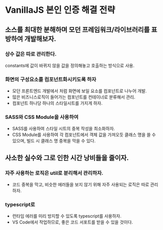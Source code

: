 # VanillaJS 본인 인증 해결 전략

## 소스를 최대한 분해하며 모던 프레임워크/라이브러리를 표방하여 개발해보자.

### 상수 값은 따로 관리한다.

constants에 값이 바뀌지 않을 값을 정의해놓고 호출하는 방식으로 사용.

### 화면의 구성요소를 컴포넌트화시키도록 하자

- 모던 프론트엔드 개발에서 처럼 화면에 보일 요소를 컴포넌트로 나누어 개발.
- 많은 비즈니스로직이 들어가는 컴포넌트를 컨테이너로 분류해서 관리.
- 컴포넌트 하나당 하나의 스타일시트를 가지게 하자.

### SASS와 CSS Module을 사용하여

- SASS를 사용하여 스타일 시트의 중복 작성을 최소화하자.
- CSS Module를 사용하여 각 컴포넌트에서 객체 값을 가져오듯 클래스 명을 쓸 수 있으며, 빌드 시 클래스 명 중복을 막을 수 있다.

## 사소한 실수와 그로 인한 시간 낭비들을 줄이자.

### 자주 사용하는 로직은 util로 분리해서 관리하자.

- 코드 중복을 막고, 비슷한 에러들을 보지 않기 위해 자주 사용되는 로직은 따로 관리하자.

### typescript로

- 런타임 에러를 미리 방지할 수 있도록 typescript를 사용하자.
- VS Code에서 작업하므로, 좋은 코드 서포트를 받을 수 있을 것이다.
